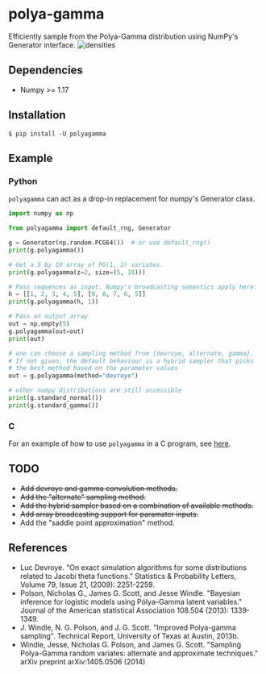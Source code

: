 # polya-gamma
Efficiently sample from the Polya-Gamma distribution using NumPy's Generator interface.
![densities](./scripts/densities.svg)

## Dependencies
- Numpy >= 1.17 


## Installation
```shell
$ pip install -U polyagamma
```


## Example

### Python

`polyagamma` can act as a drop-in replacement for numpy's Generator class.
```python
import numpy as np

from polyagamma import default_rng, Generator

g = Generator(np.random.PCG64())  # or use default_rng()
print(g.polyagamma())

# Get a 5 by 10 array of PG(1, 2) variates.
print(g.polyagamma(z=2, size=(5, 10)))

# Pass sequences as input. Numpy's broadcasting semantics apply here.
h = [[1, 2, 3, 4, 5], [9, 8, 7, 6, 5]]
print(g.polyagamma(h, 1))

# Pass an output array
out = np.empty(5)
g.polyagamma(out=out)
print(out)

# one can choose a sampling method from {devroye, alternate, gamma}.
# If not given, the default behaviour is a hybrid sampler that picks
# the best method based on the parameter values
out = g.polyagamma(method="devroye")

# other numpy distributions are still accessible
print(g.standard_normal())
print(g.standard_gamma())
```
### C
For an example of how to use `polyagamma` in a C program, see [here][1].


## TODO
- ~~Add devroye and gamma convolution methods.~~
- ~~Add the "alternate" sampling method.~~
- ~~Add the hybrid sampler based on a combination of available methods.~~
- ~~Add array broadcasting support for paramater inputs.~~
- Add the "saddle point approximation" method.


## References
- Luc Devroye. "On exact simulation algorithms for some distributions related to Jacobi theta functions." Statistics & Probability Letters, Volume 79, Issue 21, (2009): 2251-2259.
- Polson, Nicholas G., James G. Scott, and Jesse Windle. "Bayesian inference for logistic models using Pólya–Gamma latent variables." Journal of the American statistical Association 108.504 (2013): 1339-1349.
- J. Windle, N. G. Polson, and J. G. Scott. "Improved Polya-gamma sampling". Technical Report, University of Texas at Austin, 2013b.
- Windle, Jesse, Nicholas G. Polson, and James G. Scott. "Sampling Polya-Gamma random variates: alternate and approximate techniques." arXiv preprint arXiv:1405.0506 (2014)


[1]: ./examples/c_polyagamma.c
